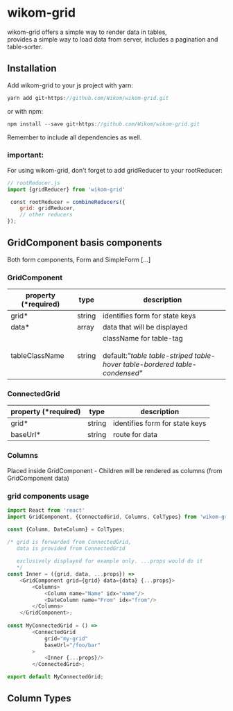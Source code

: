 # wikom-grid

wikom-grid offers a simple way to render data in tables,  
provides a simple way to load data from server, includes a pagination and table-sorter.


## Installation

Add wikom-grid to your js project with yarn:

```javascript
yarn add git+https://github.com/Wikom/wikom-grid.git
```

or with npm:
```javascript
npm install --save git+https://github.com/Wikom/wikom-grid.git
```
Remember to include all dependencies as well. 

### important:
For using wikom-grid,
 don't forget to add gridReducer to your rootReducer:

```javascript
// rootReducer.js
import {gridReducer} from 'wikom-grid'

 const rootReducer = combineReducers({
    grid: gridReducer,
    // other reducers
});
```

## GridComponent basis components
Both form components, Form and SimpleForm [...]

### GridComponent

| property (*required)| type | description |
|---|---|---|
| grid* | string | identifies form for state keys |
| data* | array | data that will be displayed |
| tableClassName | string | className for table-tag <br/> <br/>default:*"table table-striped table-hover table-bordered table-condensed"* |

### ConnectedGrid

| property (*required)| type | description |
|---|---|---|
| grid* | string | identifies form for state keys |
| baseUrl* | string | route for data |

### Columns
Placed inside GridComponent - Children will be rendered as columns (from GridComponent data)

### grid components usage

```javascript
import React from 'react'
import GridComponent, {ConnectedGrid, Columns, ColTypes} from 'wikom-grid'

const {Column, DateColumn} = ColTypes;

/* grid is forwarded from ConnectedGrid,
   data is provided from ConnectedGrid 
   
   exclusively displayed for example only. ...props would do it
   */
const Inner = ({grid, data, ...props}) =>
    <GridComponent grid={grid} data={data} {...props}>
        <Columns>
            <Column name="Name" idx="name"/>
            <DateColumn name="From" idx="from"/>
        </Columns>
    </GridComponent>;
    
const MyConnectedGrid = () =>
        <ConnectedGrid
            grid="my-grid"
            baseUrl="/foo/bar"
        >
            <Inner {...props}/>
        </ConnectedGrid>;

export default MyConnectedGrid;
```

## Column Types